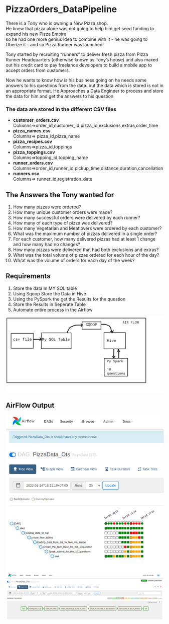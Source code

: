 # PizzaOrders_DataPipeline
<p>There is a Tony who is owning  a New Pizza shop. <br>He knew that pizza alone was not going to help him get seed funding to expand his new Pizza Empire <br>so he had one more genius idea to combine with it - he was going to Uberize it - and so Pizza Runner was launched!</p>
<p>Tony started by recruiting “runners” to deliver fresh pizza from Pizza Runner Headquarters (otherwise known as Tony’s house) and also maxed out his credit card to pay freelance developers to build a mobile app to accept orders from customers. </p>
<p>Now he wants to know how is his business going on he needs some answers to his questions from the data. 
but the data which is stored is not in an appropriate format.
He Approaches a Data Engineer to process and store the data for him and get the answers to his question </p>
<p><h3>The data are stored in the different CSV files </h3></p>
<ul>
<li>
    <b>customer_orders.csv</b><br>
    Columns=>order_id,customer_id,pizza_id,exclusions,extras,order_time
    
</li>
<li>
    <b>pizza_names.csv</b><br>
    Columns=> pizza_id,pizza_name
</li>
<li>
    <b>pizza_recipes.csv</b><br>
    Columns=>pizza_id,toppings
</li>
<li>
    <b>pizza_toppings.csv</b><br>
    Columns=>topping_id,topping_name 
</li>
<li>
    <b>runner_orders.csv</b><br>
    Columns=>order_id,runner_id,pickup_time,distance,duration,cancellation<br>
    
</li>
<li>
    <b>runners.csv</b><br>
    Columns=> runner_id,registration_date<br>
</li>
</ul>    
<p><h2> The Answers the Tony wanted for </h2></p>
<ol>
<li>How many pizzas were ordered?</li>
<li>How many unique customer orders were made?</li>
<li>How many successful orders were delivered by each runner?</li>
<li>How many of each type of pizza was delivered?</li>
<li>How many Vegetarian and Meatlovers were ordered by each customer?</li>
<li>What was the maximum number of pizzas delivered in a single order?</li>
<li>For each customer, how many delivered pizzas had at least 1 change and how many
had no changes?</li>
<li>How many pizzas were delivered that had both exclusions and extras?</li>
<li>What was the total volume of pizzas ordered for each hour of the day?</li>
<li>Wh/at was the volume of orders for each day of the week?</li>
</ol>
<p><h2>Requirements</h2></p>
<ol>
<li>Store the data In MY SQL table </li>
<li>Using Sqoop Store the Data in Hive</li>
<li>Using the PySpark the get the Results for the question</li>
<li>Store the Results in Seperate Table</li>
<li>Automate entire process in the Airflow</li>
</ol>
<img src="https://github.com/melwinmpk/PizzaOrders_DataPipeline/blob/main/img/DataPipelineFlow.png?raw=true"></img>


<h2>AirFlow Output</h2>
<img src="https://github.com/melwinmpk/PizzaOrders_DataPipeline/blob/main/img/Airflow1.PNG?raw=true"></img>
<img src="https://github.com/melwinmpk/PizzaOrders_DataPipeline/blob/main/img/Airflow2.PNG?raw=true"></img>
